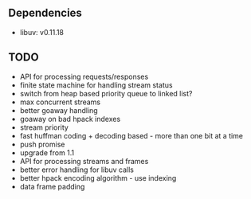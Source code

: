 ## Dependencies

* libuv: v0.11.18

## TODO

* API for processing requests/responses
* finite state machine for handling stream status
* switch from heap based priority queue to linked list?
* max concurrent streams
* better goaway handling
* goaway on bad hpack indexes
* stream priority
* fast huffman coding + decoding based - more than one bit at a time
* push promise
* upgrade from 1.1
* API for processing streams and frames
* better error handling for libuv calls
* better hpack encoding algorithm - use indexing
* data frame padding
